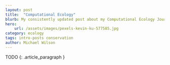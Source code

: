 ```yaml
---
layout: post
title:  "Computational Ecology"
blurb: My consistently updated post about my Computational Ecology Journey and Interests
hero:
    url: /assets/images/pexels-kevin-ku-577585.jpg
category: ecology
tags: intro-posts conservation
author: Michael Wilson
---
```

TODO
{: .article_paragraph }
